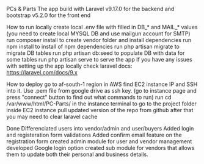 PCs & Parts
The app build with Laravel v9.17.0 for the backend and bootstrap v5.2.0 for the front end

How to run locally
create local .env file with filled in DB_* and MAIL_* values (you need to create local MYSQL DB and use mailgun account for SMTP)
run composer install to create vendor folder and install dependencies
run npm install to install of npm dependencies
run php artisan migrate to migrate DB tables
run php artisan db:seed to populate DB with data for some tables
run php artisan serve to serve the app
If you have any issues with setting up the app locally check laravel docs: https://laravel.com/docs/9.x

How to deploy
go to af-south-1 region in AWS
find EC2 instance IP and SSH into it. Use .pem file from google drive as ssh key. (go to instance page and press "connect" button to find out what commands to run)
run cd /var/www/html/PC-Parts/ in the instance terminal to go to the project folder inside EC2 instance
pull updated version of the repo from github
after that you may need to clear laravel cache

Done 
Differenciated users into vendor/admin and user/buyers
Added login and registeration form validations 
Added confirm email feature on the registration form
created admin module for user and vendor management 
developed Google login option 
created sub module for vendors that allows them to update both their personal and business details.
